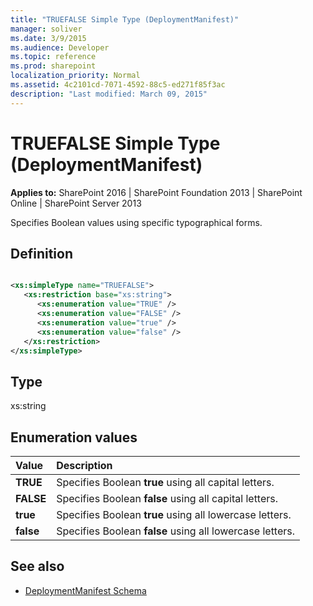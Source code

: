 ```yaml
---
title: "TRUEFALSE Simple Type (DeploymentManifest)"
manager: soliver
ms.date: 3/9/2015
ms.audience: Developer
ms.topic: reference
ms.prod: sharepoint
localization_priority: Normal
ms.assetid: 4c2101cd-7071-4592-88c5-ed271f85f3ac
description: "Last modified: March 09, 2015"
---
```


# TRUEFALSE Simple Type (DeploymentManifest)

**Applies to:** SharePoint 2016 | SharePoint Foundation 2013 | SharePoint Online | SharePoint Server 2013 
  
Specifies Boolean values using specific typographical forms.

## Definition

```XML

<xs:simpleType name="TRUEFALSE">
   <xs:restriction base="xs:string">
      <xs:enumeration value="TRUE" />
      <xs:enumeration value="FALSE" />
      <xs:enumeration value="true" />
      <xs:enumeration value="false" />
   </xs:restriction>
</xs:simpleType>

```

## Type

xs:string
  
## Enumeration values

|**Value**|**Description**|
|:-----|:-----|
|**TRUE** <br/> |Specifies Boolean **true** using all capital letters.  <br/> |
|**FALSE** <br/> |Specifies Boolean **false** using all capital letters.  <br/> |
|**true** <br/> |Specifies Boolean **true** using all lowercase letters.  <br/> |
|**false** <br/> |Specifies Boolean **false** using all lowercase letters.  <br/> |
   
## See also

- [DeploymentManifest Schema](deploymentmanifest-schema.md)

